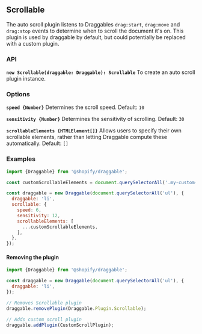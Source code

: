## Scrollable

The auto scroll plugin listens to Draggables `drag:start`, `drag:move` and `drag:stop` events to determine when to scroll
the document it's on.
This plugin is used by draggable by default, but could potentially be replaced with a custom plugin.

### API

**`new Scrollable(draggable: Draggable): Scrollable`**
To create an auto scroll plugin instance.

### Options

**`speed {Number}`**
Determines the scroll speed. Default: `10`

**`sensitivity {Number}`**
Determines the sensitivity of scrolling. Default: `30`

**`scrollableElements {HTMLElement[]}`**
Allows users to specify their own scrollable elements, rather than letting Draggable compute these automatically. Default: `[]`

### Examples

```js
import {Draggable} from '@shopify/draggable';

const customScrollableElements = document.querySelectorAll('.my-custom-scroll-elements')

const draggable = new Draggable(document.querySelectorAll('ul'), {
  draggable: 'li',
  scrollable: {
    speed: 6,
    sensitivity: 12,
    scrollableElements: [
      ...customScrollableElements,
    ],
  },
});
```

#### Removing the plugin

```js
import {Draggable} from '@shopify/draggable';

const draggable = new Draggable(document.querySelectorAll('ul'), {
  draggable: 'li',
});

// Removes Scrollable plugin
draggable.removePlugin(Draggable.Plugin.Scrollable);

// Adds custom scroll plugin
draggable.addPlugin(CustomScrollPlugin);
```
